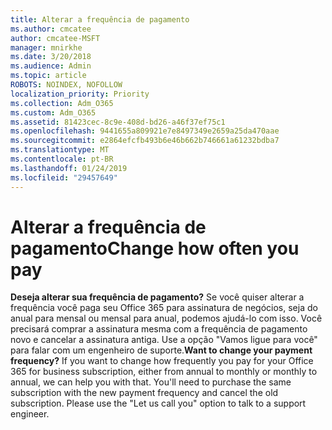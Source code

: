 ```yaml
---
title: Alterar a frequência de pagamento
ms.author: cmcatee
author: cmcatee-MSFT
manager: mnirkhe
ms.date: 3/20/2018
ms.audience: Admin
ms.topic: article
ROBOTS: NOINDEX, NOFOLLOW
localization_priority: Priority
ms.collection: Adm_O365
ms.custom: Adm_O365
ms.assetid: 81423cec-8c9e-408d-bd26-a46f37ef75c1
ms.openlocfilehash: 9441655a809921e7e8497349e2659a25da470aae
ms.sourcegitcommit: e2864efcfb493b6e46b662b746661a61232bdba7
ms.translationtype: MT
ms.contentlocale: pt-BR
ms.lasthandoff: 01/24/2019
ms.locfileid: "29457649"
---
```

# <a name="change-how-often-you-pay"></a><span data-ttu-id="59608-102">Alterar a frequência de pagamento</span><span class="sxs-lookup"><span data-stu-id="59608-102">Change how often you pay</span></span>

 <span data-ttu-id="59608-p101">**Deseja alterar sua frequência de pagamento?** Se você quiser alterar a frequência você paga seu Office 365 para assinatura de negócios, seja do anual para mensal ou mensal para anual, podemos ajudá-lo com isso. Você precisará comprar a assinatura mesma com a frequência de pagamento novo e cancelar a assinatura antiga. Use a opção "Vamos ligue para você" para falar com um engenheiro de suporte.</span><span class="sxs-lookup"><span data-stu-id="59608-p101">**Want to change your payment frequency?** If you want to change how frequently you pay for your Office 365 for business subscription, either from annual to monthly or monthly to annual, we can help you with that. You'll need to purchase the same subscription with the new payment frequency and cancel the old subscription. Please use the "Let us call you" option to talk to a support engineer.</span></span> 
  


